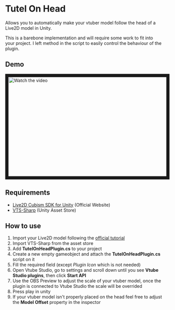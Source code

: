 # Tutel On Head

Allows you to automatically make your vtuber model follow the head of a Live2D model in Unity.

This is a barebone implementation and will require some work to fit into your project. I left method in the script to easily control the behaviour of the plugin.
## Demo

<a href="http://www.youtube.com/watch?feature=player_embedded&v=AHXG5rncdGM" target="_blank">
 <img src="http://img.youtube.com/vi/AHXG5rncdGM/mqdefault.jpg" alt="Watch the video" width="560" height="315" border="10" />
</a>

## Requirements

* [Live2D Cubism SDK for Unity](https://www.live2d.com/en/download/cubism-sdk/download-unity) (Official Website)
* [VTS-Sharp](https://assetstore.unity.com/packages/tools/integration/vts-sharp-203218) (Unity Asset Store)

## How to use
1. Import your Live2D model following the [official tutorial](https://docs.live2d.com/en/cubism-sdk-manual/cubism-sdk-for-unity/)
1. Import VTS-Sharp from the asset store
1. Add **TutelOnHeadPlugin.cs** to your project
1. Create a new empty gameobject and attach the **TutelOnHeadPlugin.cs** script on it
1. Fill the required field (except *Plugin Icon* which is not needed)
1. Open Vtube Studio, go to settings and scroll down until you see **Vtube Studio plugins**, then click **Start API**
1. Use the OBS Preview to adjust the scale of your vtuber model, once the plugin is connected to Vtube Studio the scale will be overrided
1. Press play in unity
1. If your vtuber model isn't properly placed on the head feel free to adjust the **Model Offset** property in the inspector
